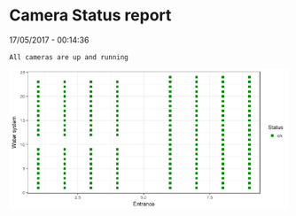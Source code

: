 Camera Status report
================
17/05/2017 - 00:14:36

    All cameras are up and running

![](camreport_files/figure-markdown_github/unnamed-chunk-2-1.png)
